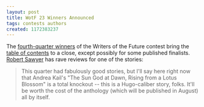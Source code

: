 ```yaml
---
layout: post
title: WotF 23 Winners Announced
tags: contests authors
created: 1172383237
---
```

The [fourth-quarter winners](http://wotfblog.galaxypress.com/2007/02/winners-announced-for-4th-qtr-writers.html) of the Writers of the Future contest bring the [table of contents](http://wotfblog.galaxypress.com/2007/01/winners-for-writers-of-future-xxiii.html) to a close, except possibly for some published finalists.  [Robert Sawyer](http://sfwriter.com/2007/02/writers-of-future-winners.html) has rave reviews for one of the stories:

> This quarter had fabulously good stories, but I'll say here right now that Andrea Kail's "The Sun God at Dawn, Rising from a Lotus Blossom" is a total knockout -- this is a Hugo-caliber story, folks. It'll be worth the cost of the anthology (which will be published in August) all by itself.<!--break-->
